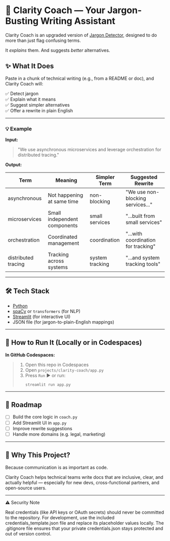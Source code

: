 # 🧠 Clarity Coach — Your Jargon-Busting Writing Assistant

Clarity Coach is an upgraded version of [Jargon Detector](../jargon-detector), designed to do more than just flag confusing terms.

It *explains* them. And suggests *better* alternatives.

## ✨ What It Does

Paste in a chunk of technical writing (e.g., from a README or doc), and Clarity Coach will:

✅ Detect jargon  
✅ Explain what it means  
✅ Suggest simpler alternatives  
✅ Offer a rewrite in plain English

---

### 💡 Example

**Input:**

> "We use asynchronous microservices and leverage orchestration for distributed tracing."

**Output:**

| Term              | Meaning                      | Simpler Term      | Suggested Rewrite                             |
|-------------------|------------------------------|-------------------|-----------------------------------------------|
| asynchronous      | Not happening at same time   | non-blocking      | "We use non-blocking services..."             |
| microservices     | Small independent components  | small services    | "...built from small services"                |
| orchestration     | Coordinated management       | coordination      | "...with coordination for tracking"           |
| distributed tracing | Tracking across systems    | system tracking   | "...and system tracking tools"                |

---

## 🛠️ Tech Stack

- [Python](https://www.python.org/)
- [spaCy](https://spacy.io/) or `transformers` (for NLP)
- [Streamlit](https://streamlit.io/) (for interactive UI)
- JSON file (for jargon-to-plain-English mappings)

---

## 🚀 How to Run It (Locally or in Codespaces)

**In GitHub Codespaces:**

> 1. Open this repo in Codespaces  
> 2. Open `projects/clarity-coach/app.py`  
> 3. Press `Run` ▶️ or run:  
>    ```
>    streamlit run app.py
>    ```

---

## 📌 Roadmap

- [ ] Build the core logic in `coach.py`
- [ ] Add Streamlit UI in `app.py`
- [ ] Improve rewrite suggestions
- [ ] Handle more domains (e.g. legal, marketing)

---

## 🧠 Why This Project?

Because communication is as important as code.

Clarity Coach helps technical teams write docs that are inclusive, clear, and actually helpful — especially for new devs, cross-functional partners, and open-source users.

---

⚠️ Security Note

Real credentials (like API keys or OAuth secrets) should never be committed to the repository.
For development, use the included credentials_template.json file and replace its placeholder values locally.
The .gitignore file ensures that your private credentials.json stays protected and out of version control.

